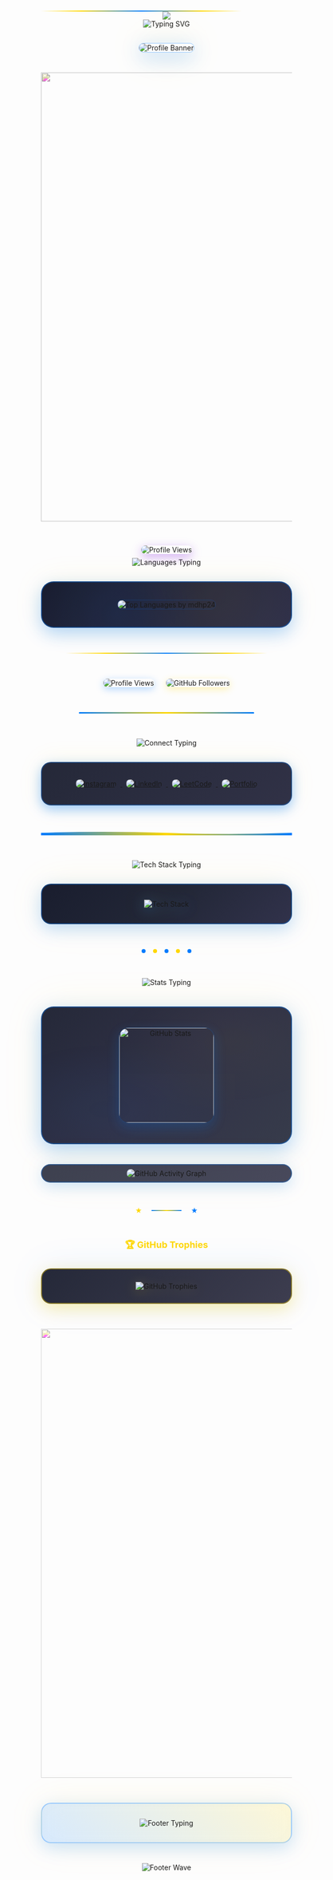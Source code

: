 <div style="width: 80%; height: 2px; background: linear-gradient(90deg, transparent 0%, #FFD700 20%, #007BFF 50%, #FFD700 80%, transparent 100%); position: relative; overflow: hidden;">
  <div style="position: absolute; top: 0; left: -100%; width: 100%; height: 100%; 
              background: linear-gradient(90deg, transparent 0%, rgba(255, 215, 0, 0.8) 50%, transparent 100%); 
              animation: slide 3s linear infinite;"></div>
</div>

<div align="center">
  <img src="https://capsule-render.vercel.app/api?type=waving&color=gradient&customColorList=0,1,2,3,4&height=120&section=header&text=&animation=fadeIn" />
</div>
<div align="center">
  <img src="https://readme-typing-svg.herokuapp.com?font=Fira+Code&weight=600&size=28&duration=3000&pause=1000&color=FFD700&center=true&vCenter=true&multiline=true&repeat=true&width=600&height=100&lines=Welcome+to+My+GitHub+Profile!+🚀;Full+Stack+Developer+💻;" alt="Typing SVG" />
</div>
<div align="center" style="margin: 30px 0;">
  <img src="https://github.com/mdhp24/mdhp24/blob/main/bg1.png" alt="Profile Banner" style="border-radius: 20px; box-shadow: 0 10px 40px rgba(0, 123, 255, 0.3), 0 0 80px rgba(255, 215, 0, 0.2); border: 1px solid rgba(0, 123, 255, 0.4); max-width: 90%;">
</div>



<!-- Animated Divider -->
<div align="center" style="margin: 40px 0;">
  <img src="https://user-images.githubusercontent.com/74038190/212284100-561aa473-3905-4a80-b561-0d28506553ee.gif" width="900" style="filter: hue-rotate(200deg) saturate(1.2);">
</div>
<!-- Main Profile Views Badge -->
<div align="center">
<img src="https://komarev.com/ghpvc/?username=mdhp24&label=Profile%20Views&color=blueviolet&style=for-the-badge&abbreviated=true" alt="Profile Views" style="margin: 8px; border-radius: 10px; box-shadow: 0 6px 20px rgba(138, 43, 226, 0.4); position: relative; z-index: 2;" />
</div>
  <div align="center">
  <img src="https://readme-typing-svg.herokuapp.com?font=Fira+Code&size=16&duration=2000&pause=500&color=FFD700&center=true&vCenter=true&width=400&lines=My+Programming+Languages+💻;Always+Exploring+New+Tech+🚀" alt="Languages Typing" />
</div>
<div align="center" style="margin: 30px 0;">
  <div style="background: linear-gradient(135deg, rgba(13, 17, 35, 0.95) 0%, rgba(26, 27, 50, 0.95) 50%, rgba(38, 39, 65, 0.95) 100%); backdrop-filter: blur(15px); padding: 35px; border-radius: 25px; border: 2px solid rgba(0, 123, 255, 0.4); box-shadow: 0 12px 35px rgba(0, 123, 255, 0.3), 0 0 60px rgba(255, 215, 0, 0.1); position: relative; overflow: hidden;">
    <!-- Animated background gradient -->
    <div style="position: absolute; top: 0; left: 0; width: 100%; height: 100%; background: radial-gradient(circle at 30% 70%, rgba(0, 123, 255, 0.08) 0%, transparent 50%), radial-gradient(circle at 70% 30%, rgba(255, 215, 0, 0.05) 0%, transparent 50%); opacity: 0.8; animation: pulse 4s ease-in-out infinite;"></div>
<img 
  src="https://github-readme-stats.vercel.app/api/top-langs?username=mdhp24&layout=compact&hide_title=true&hide_border=true&bg_color=0d1123&text_color=f4f4f4&title_color=FFD700&icon_color=007BFF&border_radius=15" 
  alt="Top Languages by mdhp24" 
  style="border-radius: 20px; position: relative; z-index: 2; border: 1px solid rgba(0, 123, 255, 0.2);"
/>
  </div>
</div>

<!-- Animated Gold Divider -->
<div align="center" style="margin: 50px 0;">
  <div style="width: 80%; height: 2px; background: linear-gradient(90deg, transparent 0%, #FFD700 20%, #007BFF 50%, #FFD700 80%, transparent 100%); position: relative; overflow: hidden;">
    <div style="position: absolute; top: 0; left: -100%; width: 100%; height: 100%; background: linear-gradient(90deg, transparent 0%, rgba(255, 215, 0, 0.8) 50%, transparent 100%); animation: slide 3s linear infinite;"></div>
  </div>
</div>
<div align="center" style="margin: 40px 0;">
  <img src="https://komarev.com/ghpvc/?username=mdhp24&label=Profile%20Views&color=007BFF&style=for-the-badge" alt="Profile Views" style="margin: 0 10px; border-radius: 8px; box-shadow: 0 4px 15px rgba(0, 123, 255, 0.3);" />
  <img src="https://img.shields.io/github/followers/mdhp24?label=Followers&style=for-the-badge&color=FFD700" alt="GitHub Followers" style="margin: 0 10px; border-radius: 8px; box-shadow: 0 4px 15px rgba(255, 215, 0, 0.3);" />
</div>
<!-- Animated Blue Divider -->
<div align="center" style="margin: 50px 0;">
  <div style="width: 70%; height: 3px; background: linear-gradient(45deg, #007BFF, #FFD700, #007BFF); border-radius: 10px; position: relative; overflow: hidden;">
    <div style="position: absolute; top: 0; left: -50%; width: 50%; height: 100%; background: linear-gradient(90deg, transparent 0%, rgba(255, 255, 255, 0.4) 50%, transparent 100%); animation: shimmer 2s linear infinite;"></div>
  </div>
</div>
<div align="center">
  <img src="https://readme-typing-svg.herokuapp.com?font=Fira+Code&size=16&duration=2500&pause=800&color=FFD700&center=true&vCenter=true&width=500&lines=Let's+Connect+and+Build+Something+Amazing!+🤝;Always+Open+for+Collaboration+💪" alt="Connect Typing" />
</div>
<div align="center" style="margin: 30px 0;">
  <div style="background: linear-gradient(135deg, rgba(13, 17, 35, 0.9) 0%, rgba(26, 27, 50, 0.9) 100%); backdrop-filter: blur(20px); padding: 25px; border-radius: 20px; border: 2px solid rgba(0, 123, 255, 0.3); box-shadow: 0 8px 25px rgba(0, 123, 255, 0.4), 0 0 50px rgba(255, 215, 0, 0.1);">
    <a href="https://instagram.com/mcdicky_mdhp" target="_blank">
      <img src="https://img.shields.io/badge/Instagram-E4405F?style=for-the-badge&logo=instagram&logoColor=white" alt="Instagram" style="margin: 8px; transition: transform 0.3s ease, box-shadow 0.3s ease; border-radius: 8px;" />
    </a>
    <a href="https://linkedin.com/in/mochammad-dicky-hanun-prasetyo-a4575a2b7" target="_blank">
      <img src="https://img.shields.io/badge/LinkedIn-007BFF?style=for-the-badge&logo=linkedin&logoColor=white" alt="LinkedIn" style="margin: 8px; transition: transform 0.3s ease, box-shadow 0.3s ease; border-radius: 8px;" />
    </a>
    <a href="https://www.leetcode.com/dickyhanunp" target="_blank">
      <img src="https://img.shields.io/badge/LeetCode-FFD700?style=for-the-badge&logo=leetcode&logoColor=black" alt="LeetCode" style="margin: 8px; transition: transform 0.3s ease, box-shadow 0.3s ease; border-radius: 8px;" />
    </a>
    <a href="https://mdhp24.github.io" target="_blank">
      <img src="https://img.shields.io/badge/Portfolio-007BFF?style=for-the-badge&logo=google-chrome&logoColor=white" alt="Portfolio" style="margin: 8px; transition: transform 0.3s ease, box-shadow 0.3s ease; border-radius: 8px;" />
    </a>
  </div>
</div>
<!-- Animated Wave Divider -->
<div align="center" style="margin: 50px 0;">
  <svg width="100%" height="20" viewBox="0 0 1000 20" xmlns="http://www.w3.org/2000/svg">
    <defs>
      <linearGradient id="waveGradient" x1="0%" y1="0%" x2="100%" y2="0%">
        <stop offset="0%" style="stop-color:#007BFF;stop-opacity:1" />
        <stop offset="50%" style="stop-color:#FFD700;stop-opacity:1" />
        <stop offset="100%" style="stop-color:#007BFF;stop-opacity:1" />
      </linearGradient>
    </defs>
    <path d="M0,10 Q250,0 500,10 T1000,10 V20 H0 Z" fill="url(#waveGradient)">
      <animate attributeName="d" dur="4s" repeatCount="indefinite" 
        values="M0,10 Q250,0 500,10 T1000,10 V20 H0 Z;
                M0,10 Q250,20 500,10 T1000,10 V20 H0 Z;
                M0,10 Q250,0 500,10 T1000,10 V20 H0 Z"/>
    </path>
  </svg>
</div>
<div align="center">
  <img src="https://readme-typing-svg.herokuapp.com?font=Fira+Code&size=16&duration=2000&pause=600&color=FFD700&center=true&vCenter=true&width=450&lines=My+Tech+Stack+🛠️;Building+Amazing+Applications+🚀" alt="Tech Stack Typing" />
</div>
<div align="center" style="margin: 30px 0;">
  <div style="background: linear-gradient(135deg, rgba(13, 17, 35, 0.95) 0%, rgba(22, 27, 44, 0.95) 50%, rgba(38, 39, 65, 0.95) 100%); backdrop-filter: blur(15px); padding: 30px; border-radius: 20px; border: 2px solid rgba(0, 123, 255, 0.35); box-shadow: 0 10px 35px rgba(0, 123, 255, 0.25), 0 0 70px rgba(255, 215, 0, 0.1);">
    <img src="https://skillicons.dev/icons?i=html,css,js,php,mysql,laravel,flutter,git,postman&theme=dark" alt="Tech Stack" style="filter: drop-shadow(0 4px 12px rgba(0, 123, 255, 0.3)) drop-shadow(0 0 20px rgba(255, 215, 0, 0.2));" />
  </div>
</div>
<!-- Pulsing Dots Divider -->
<div align="center" style="margin: 50px 0;">
  <div style="display: flex; justify-content: center; align-items: center; gap: 15px;">
    <div style="width: 8px; height: 8px; border-radius: 50%; background: #007BFF; animation: pulse 1.5s ease-in-out infinite;"></div>
    <div style="width: 8px; height: 8px; border-radius: 50%; background: #FFD700; animation: pulse 1.5s ease-in-out infinite 0.3s;"></div>
    <div style="width: 8px; height: 8px; border-radius: 50%; background: #007BFF; animation: pulse 1.5s ease-in-out infinite 0.6s;"></div>
    <div style="width: 8px; height: 8px; border-radius: 50%; background: #FFD700; animation: pulse 1.5s ease-in-out infinite 0.9s;"></div>
    <div style="width: 8px; height: 8px; border-radius: 50%; background: #007BFF; animation: pulse 1.5s ease-in-out infinite 1.2s;"></div>
  </div>
</div>
<div align="center">
  <img src="https://readme-typing-svg.herokuapp.com?font=Fira+Code&size=16&duration=2200&pause=700&color=FFD700&center=true&vCenter=true&width=400&lines=GitHub+Analytics+📈;Coding+Every+Day+🔥" alt="Stats Typing" />
</div>
<div align="center" style="margin: 40px 0;">
  <div style="background: linear-gradient(135deg, rgba(13, 17, 35, 0.9) 0%, rgba(26, 27, 50, 0.9) 50%, rgba(33, 38, 55, 0.9) 100%); backdrop-filter: blur(20px); padding: 40px; border-radius: 25px; border: 2px solid rgba(0, 123, 255, 0.4); box-shadow: 0 12px 40px rgba(0, 123, 255, 0.3), 0 0 80px rgba(255, 215, 0, 0.1); display: flex; flex-wrap: wrap; justify-content: center; gap: 25px; position: relative; overflow: hidden;">
    <!-- Animated background -->
    <div style="position: absolute; top: 0; left: 0; width: 100%; height: 100%; background: radial-gradient(ellipse at 25% 75%, rgba(0, 123, 255, 0.05) 0%, transparent 50%), radial-gradient(ellipse at 75% 25%, rgba(255, 215, 0, 0.03) 0%, transparent 50%); opacity: 0.9; animation: float 6s ease-in-out infinite;"></div>
<img 
  src="https://github-readme-stats.vercel.app/api?username=mdhp24&show_icons=true&hide_title=true&hide_border=true&bg_color=0d1123&text_color=f4f4f4&icon_color=007BFF&title_color=FFD700&border_radius=15" 
  alt="GitHub Stats" 
  height="190"
  style="border-radius: 20px; position: relative; z-index: 2; border: 1px solid rgba(0, 123, 255, 0.25); box-shadow: 0 8px 25px rgba(0, 123, 255, 0.2);"
/>
  </div>
</div>
<div align="center" style="margin: 30px 0;">
  <div style="background: linear-gradient(135deg, rgba(13, 17, 35, 0.8) 0%, rgba(26, 27, 50, 0.8) 100%); backdrop-filter: blur(15px); padding: 8px; border-radius: 22px; border: 2px solid rgba(0, 123, 255, 0.3); box-shadow: 0 8px 30px rgba(0, 123, 255, 0.2), 0 0 60px rgba(255, 215, 0, 0.1);">
    <img 
      src="https://github-readme-activity-graph.vercel.app/graph?username=mdhp24&bg_color=0d1123&color=f4f4f4&line=007BFF&point=FFD700&area=true&hide_border=true&border_radius=18" 
      alt="GitHub Activity Graph"
      style="border-radius: 18px; max-width: 100%;"
    />
  </div>
</div>
<!-- Rotating Stars Divider -->
<div align="center" style="margin: 50px 0;">
  <div style="display: flex; justify-content: center; align-items: center; gap: 20px;">
    <div style="width: 12px; height: 12px; background: #FFD700; clip-path: polygon(50% 0%, 61% 35%, 98% 35%, 68% 57%, 79% 91%, 50% 70%, 21% 91%, 32% 57%, 2% 35%, 39% 35%); animation: spin 3s linear infinite;"></div>
    <div style="width: 60px; height: 2px; background: linear-gradient(90deg, #007BFF 0%, #FFD700 50%, #007BFF 100%);"></div>
    <div style="width: 12px; height: 12px; background: #007BFF; clip-path: polygon(50% 0%, 61% 35%, 98% 35%, 68% 57%, 79% 91%, 50% 70%, 21% 91%, 32% 57%, 2% 35%, 39% 35%); animation: spin 3s linear infinite reverse;"></div>
  </div>
</div>
<div align="center">
  <div style="color: #FFD700; font-size: 18px; font-weight: bold; margin: 20px 0;">
    🏆 GitHub Trophies
  </div>
</div>
<div align="center" style="margin: 30px 0;">
  <div style="background: linear-gradient(135deg, rgba(13, 17, 35, 0.9) 0%, rgba(40, 40, 60, 0.9) 100%); backdrop-filter: blur(15px); padding: 25px; border-radius: 20px; border: 2px solid rgba(255, 215, 0, 0.4); box-shadow: 0 10px 35px rgba(255, 215, 0, 0.3), 0 0 70px rgba(0, 123, 255, 0.1);">
    <img src="https://github-profile-trophy.vercel.app/?username=mdhp24&theme=darkhub&no-frame=true&margin-w=15&margin-h=15&column=7" alt="GitHub Trophies" style="max-width: 100%; filter: drop-shadow(0 4px 12px rgba(255, 215, 0, 0.2));" />
  </div>
</div>
<!-- Final Animated Divider -->
<div align="center" style="margin: 50px 0;">
  <img src="https://user-images.githubusercontent.com/74038190/212284100-561aa473-3905-4a80-b561-0d28506553ee.gif" width="900" style="filter: hue-rotate(200deg) saturate(1.3) brightness(1.1);">
</div>
<div align="center" style="margin: 40px 0;">
  <div style="background: linear-gradient(45deg, rgba(0, 123, 255, 0.15), rgba(255, 215, 0, 0.15)); backdrop-filter: blur(20px); padding: 30px; border-radius: 20px; border: 2px solid rgba(0, 123, 255, 0.3); box-shadow: 0 10px 35px rgba(0, 123, 255, 0.2), 0 0 70px rgba(255, 215, 0, 0.1);">
    <img src="https://readme-typing-svg.herokuapp.com?font=Fira+Code&weight=600&size=20&duration=3000&pause=1000&color=FFD700&center=true&vCenter=true&width=600&lines=🚀+Keep+Learning+|+Keep+Focus+|+Keep+Calm+🚀;Thank+you+for+visiting+my+profile!+😊" alt="Footer Typing" />
  </div>
</div>
<div align="center">
  <img src="https://capsule-render.vercel.app/api?type=waving&color=007BFF&height=100&section=footer" alt="Footer Wave" />
</div>
